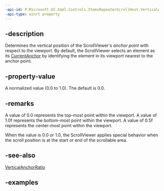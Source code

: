 ```yaml
---
-api-id: P:Microsoft.UI.Xaml.Controls.ItemsRepeaterScrollHost.VerticalAnchorRatio
-api-type: winrt property
---
```


## -description

Determines the vertical position of the ScrollViewer's _anchor point_ with respect to the viewport. By default, the ScrollViewer selects an element as its [CurrentAnchor](itemsrepeaterscrollhost_currentanchor) by identifying the element in its viewport nearest to the anchor point.

## -property-value

A normalized value (0.0 to 1.0). The default is 0.0.

## -remarks

A value of 0.0 represents the top-most point within the viewport. A value of 1.0f represents the bottom-most point within the viewport. A value of 0.5f represents the center-most point within the viewport.

When the value is 0.0 or 1.0, the ScrollViewer applies special behavior when the scroll position is at the start or end of the scrollable area.

## -see-also

[VerticalAnchorRatio](/uwp/api/windows.ui.xaml.controls.scrollviewer.verticalanchorratio)

## -examples


